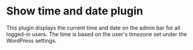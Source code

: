 # Show time and date plugin

This plugin displays the current time and date on the admin bar for all logged-in users. The time is based on the user's timezone set under the WordPress settings.

